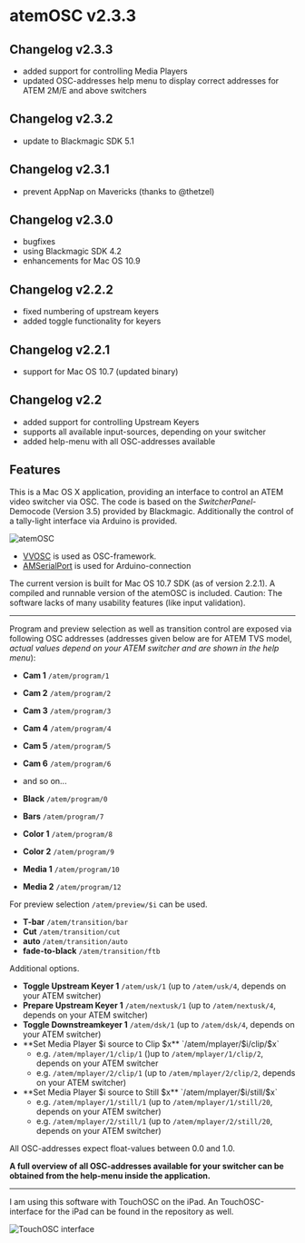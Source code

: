 # atemOSC v2.3.3

## Changelog v2.3.3
- added support for controlling Media Players
- updated OSC-addresses help menu to display correct addresses for ATEM 2M/E and above switchers

## Changelog v2.3.2
- update to Blackmagic SDK 5.1

## Changelog v2.3.1
- prevent AppNap on Mavericks (thanks to @thetzel)

## Changelog v2.3.0
 - bugfixes
 - using Blackmagic SDK 4.2
 - enhancements for Mac OS 10.9

## Changelog v2.2.2
 - fixed numbering of upstream keyers
 - added toggle functionality for keyers
 
## Changelog v2.2.1
 - support for Mac OS 10.7 (updated binary)

## Changelog v2.2
 - added support for controlling Upstream Keyers
 - supports all available input-sources, depending on your switcher
 - added help-menu with all OSC-addresses available

## Features
This is a Mac OS X application, providing an interface to control an ATEM video switcher via OSC. 
The code is based on the *SwitcherPanel*-Democode (Version 3.5) provided by Blackmagic. 	Additionally the control of a tally-light interface via Arduino is provided.

![atemOSC](https://github.com/danielbuechele/atemOSC/raw/master/atemOSC.jpg)

- [VVOSC](http://code.google.com/p/vvopensource/) is used as OSC-framework.
- [AMSerialPort](https://github.com/smokyonion/AMSerialPort) is used for Arduino-connection

The current version is built for Mac OS 10.7 SDK (as of version 2.2.1). A compiled and runnable version of the atemOSC is included. Caution: The software lacks of many usability features (like input validation).

----------

Program and preview selection as well as transition control are exposed via following OSC addresses (addresses given below are for ATEM TVS model, *actual values depend on your ATEM switcher and are shown in the help menu*):

 - **Cam 1** `/atem/program/1`
 - **Cam 2** `/atem/program/2`
 - **Cam 3** `/atem/program/3`
 - **Cam 4** `/atem/program/4`
 - **Cam 5** `/atem/program/5`
 - **Cam 6** `/atem/program/6`
 - and so on...
  
 - **Black** `/atem/program/0`
 - **Bars** `/atem/program/7`
 - **Color 1** `/atem/program/8`
 - **Color 2** `/atem/program/9`
 - **Media 1** `/atem/program/10`
 - **Media 2** `/atem/program/12`

For preview selection `/atem/preview/$i` can be used.

 - **T-bar** `/atem/transition/bar`
 - **Cut** `/atem/transition/cut`
 - **auto** `/atem/transition/auto`
 - **fade-to-black** `/atem/transition/ftb`

Additional options.

 - **Toggle Upstream Keyer 1** `/atem/usk/1` (up to `/atem/usk/4`, depends on your ATEM switcher)
 - **Prepare Upstream Keyer 1** `/atem/nextusk/1`  (up to `/atem/nextusk/4`, depends on your ATEM switcher)
 - **Toggle Downstreamkeyer 1** `/atem/dsk/1` (up to `/atem/dsk/4`, depends on your ATEM switcher)
 - **Set Media Player $i source to Clip $x** `/atem/mplayer/$i/clip/$x`
   - e.g. `/atem/mplayer/1/clip/1` ()up to `/atem/mplayer/1/clip/2`, depends on your ATEM switcher
   - e.g. `/atem/mplayer/2/clip/1` (up to `/atem/mplayer/2/clip/2`, depends on your ATEM switcher)
 - **Set Media Player $i source to Still $x** `/atem/mplayer/$i/still/$x`
   - e.g. `/atem/mplayer/1/still/1` (up to `/atem/mplayer/1/still/20`, depends on your ATEM switcher)
   - e.g. `/atem/mplayer/2/still/1` (up to `/atem/mplayer/2/still/20`, depends on your ATEM switcher)
 
All OSC-addresses expect float-values between 0.0 and 1.0.

**A full overview of all OSC-addresses available for your switcher can be obtained from the help-menu inside the application.**

----------

I am using this software with TouchOSC on the iPad. An TouchOSC-interface for the iPad can be found in the repository as well.

![TouchOSC interface](https://github.com/danielbuechele/atemOSC/raw/master/ipad-interface.png)